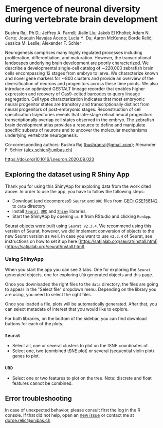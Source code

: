 
# Emergence of neuronal diversity during vertebrate brain development

Bushra Raj, Ph.D.; Jeffrey A. Farrell; Jialin Liu; Jakob El Kholtei; Adam N. Carte; Joaquin Navajas Acedo; Lucia Y. Du; Aaron McKenna; Đorđe Relić; Jessica M. Leslie; Alexander F. Schier

Neurogenesis comprises many highly regulated processes including proliferation, differentiation, and maturation. However, the transcriptional landscapes underlying brain development are poorly characterized. We describe a developmental single-cell catalog of ∼220,000 zebrafish brain cells encompassing 12 stages from embryo to larva. We characterize known and novel gene markers for ∼800 clusters and provide an overview of the diversification of neurons and progenitors across these time points. We also introduce an optimized GESTALT lineage recorder that enables higher expression and recovery of Cas9-edited barcodes to query lineage segregation. Cell type characterization indicates that most embryonic neural progenitor states are transitory and transcriptionally distinct from neural progenitors of post-embryonic stages. Reconstruction of cell specification trajectories reveals that late-stage retinal neural progenitors transcriptionally overlap cell states observed in the embryo. The zebrafish brain development atlas provides a resource to define and manipulate specific subsets of neurons and to uncover the molecular mechanisms underlying vertebrate neurogenesis.

Co-corresponding authors: Bushra Raj (bushranraj@gmail.com); Alexander F. Schier (alex.schier@unibas.ch)

https://doi.org/10.1016/j.neuron.2020.09.023

## Exploring the dataset using R Shiny App

Thank you for using this ShinyApp for exploring data from the work cited above.
In order to use the app, you have to follow the following steps:

* Download (and decompress!) `Seurat` and `URD` files from [GEO: GSE158142](https://www-ncbi-nlm-nih-gov.ezproxy.u-pec.fr/geo/query/acc.cgi?acc=GSE158142) to `data` directory
* Install [`Seurat`](https://github.com/satijalab/seurat),
[`URD`](https://github.com/farrellja/URD) and
[`Shiny`](https://shiny.rstudio.com/) libraries.
* Start the ShinyApp by opening `ui.R` from RStudio and clicking `RunApp`.

Seurat objects were built using `Seurat v2.3.4`. We recommend using this
version of Seurat, however, we did implement conversion of objects to the new
Seurat version as well. In case you want to use `v2.3.4` of Seurat, see
instructions on how to set it up here
[https://satijalab.org/seurat/install.html](https://satijalab.org/seurat/install.html).

### Using ShinyApp

When you start the app you can see 3 tabs. One for exploring the `Seurat`
generated objects, one for exploring `URD` generated objects and this page.

Once you downloaded the right files to the `data` directory, the files are
going to appear in the "Select file" dropdown menu. Depending on the library
you are using, you need to select the right files.

Once you loaded a file, plots will be automatically generated. After that, you
can select metadata of interest that you would like to explore.

For both libraries, on the bottom of the sidebar, you can find download buttons
for each of the plots.

### `Seurat`

* Select all, one or several clusters to plot on the tSNE coordinates of.
* Select one, two (combined tSNE plot) or several (sequential violin plot)
genes to plot.

### `URD`

* Select one or two features to plot on the tree. Note: discrete and float
features cannot be combined.

## Error troubleshooting

In case of unexpected behavior, please consult first the log in the R console.
If that did not help, open an [new issue](https://github.com/brlauuu/zf_brain/issues) or contact me at dorde.relic@unibas.ch.
